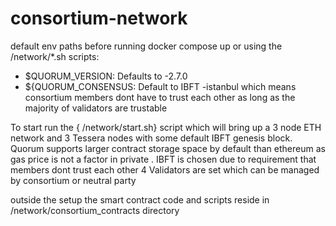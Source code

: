 # consortium-network

default env paths before running docker compose up or using the /network/*.sh scripts:
* $QUORUM_VERSION: Defaults to -2.7.0
* ${QUORUM_CONSENSUS: Default to IBFT -istanbul which means consortium members dont have to trust each other as long as the majority of validators are trustable

To start run the { /network/start.sh} script which will bring up a 3 node ETH network and 3 Tessera nodes with some default IBFT genesis block.
Quorum supports larger contract storage space by default than ethereum as gas price is not a factor in private .
IBFT is chosen due to requirement that members dont trust each other
4 Validators are set which can be managed by consortium or neutral party

outside the setup the smart contract code and scripts reside in /network/consortium_contracts directory
